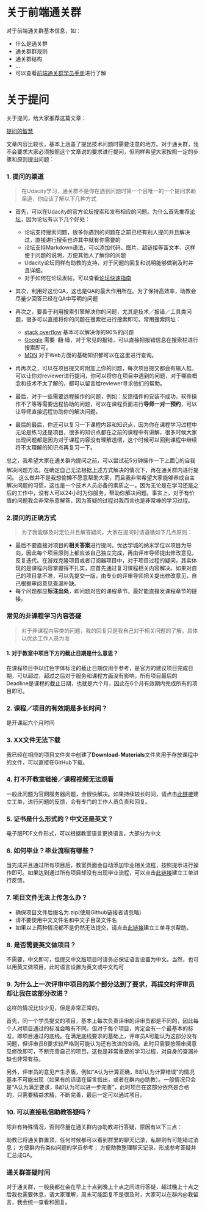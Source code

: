 # 关于前端通关群
对于前端通关群基本信息，如：
* 什么是通关群
* 通关群群规则
* 通关群结构
* ...
* 可以查看[前端通关群学员手册](https://shimo.im/doc/bZWadyhEdvYLYNfa?r=JDGG20/)进行了解

# 关于提问
关于提问，给大家推荐这篇文章：

[提问的智慧](https://github.com/ryanhanwu/How-To-Ask-Questions-The-Smart-Way/blob/master/README-zh_CN.md)

文章内容比较长，基本上涵盖了提出技术问题时需要注意的地方。对于通关群，我不会要求大家必须按照这个文章说的要求进行提问，但同样希望大家按照一定的步骤和原则提出问题：

### 1. 提问的渠道
> 在Udacity学习，通关群不是你在遇到问题时第一个且唯一的一个提问求助渠道，你应该了解以下几种方式

* 首先，可以在Udacity的官方论坛搜索和发布相应的问题。为什么首先推荐[论坛](http://discussions.youdaxue.com/)，因为论坛有以下几个好处：
  * 论坛支持搜索问题，很多你遇到的问题在之前已经有别人提问并且解决过，直接进行搜索也许其中就有你需要的
  * 论坛支持Markdown语法，可以添加代码、图片、超链接等富文本，这样便于问题的说明，方便其他人了解你的问题
  * Udacity论坛同样有助教的支持，对于问题的回复和说明能够做到及时并且详细。
  * 对于如何在论坛发帖，可以查看[论坛快速指南](https://discussions.youdaxue.com/t/topic/58)
  
* 其次，利用好这份QA，这也是QA的最大作用所在。为了保持高效率，助教会尽量少回答已经在QA中写明的问题

* 再次之，要善于利用搜索引擎解决你的问题，尤其是技术／报错／工具类问题，很多可以直接将你的问题在搜索栏进行搜索即可。常用搜索网址：
  * [stack overflow](https://stackoverflow.com/) 基本可以解决你的90%的问题
  * [Google](https://www.google.com/?hl=zh) 需要 ·翻·墙，对于常见的报错，可以直接把报错信息在搜索栏进行搜索即可。
  * [MDN](https://developer.mozilla.org/zh-CN/) 对于Web方面的基础知识都可以在这里进行查询。
  
* 再再次之，可以在项目提交时附加上你的问题，每次项目提交都会有输入框，可以让你对reviewer进行提问，你可以将你在项目中遇到的问题，对于哪些概念和技术不太了解的，都可以留言给reviewer寻求他们的帮助。

* 最后，对于一些需要远程操作的问题，例如：反馈插件的安装不成功，软件操作不了等等需要远程协助的问题，可以在课程页面进行**导师一对一预约**，可以让导师直接远程协助你的解决问题。

* 最后的最后，你还可以复习一下课程内容和知识点，因为你在课程学习过程中无论是练习还是项目，很多的知识点都在之前的课程中有讲解，很多时候大家出现问题都是因为对于课程内容没有理解透彻，这个时候可以回到课程中继续将不太理解的知识点再复习一下。

总之，我希望大家在通关群内提问之前，可以尝试花5分钟操作一下上面👆的自我解决问题方法。在确定自己无法根据上述方式解决的情况下，再在通关群内进行提问。
这么做并不是我想偷懒不愿意帮助大家，而且我非常希望大家能够养成自主解决问题的习惯，这也是一个技术人员必备的素质之一。因为无论是在学习还是之后的工作中，没有人可以24小时为你服务，帮助你解决问题。事实上，对于有价值的问题我会非常乐意解答，因为答疑的过程对我而言也是非常棒的学习过程。

### 2.提问的正确方式
> 为了我能够及时定位并且解答疑问，大家在提问时请遵循如下几点原则：
* 最后不要直接对项目的**相关答案**进行提问，优达学城的纳米学位以项目为导向，因此每个项目原则上都应该自己独立完成，再由评审导师提出修改意见，反复迭代。在游戏克隆项目或者订阅器项目中，对于项目过程的疑问，其实体现的是课程内容掌握得不扎实，应首先通过复习课程相关内容解决。如果对自己的项目拿不准，可以先提交一版，由专业的评审导师把关提出修改意见，自己根据审阅意见查漏补缺。
* 每个问题都应**标注出处**，即问题对应的课程章节。最好能直接发课程章节的链接。

### 常见的非课程学习内容答疑
> 对于非课程内容类的问题，我的回复只是我自己对于相关问题的了解，具体以优达工作人员为准
#### 1. 对于教室中项目下方的截止日期是什么意思？
在课程项目中以红色字体标注的截止日期仅用于参考，是官方的建议项目完成日期，可以超过，超过之后对于服务和课程方面没有影响，所有项目最后的Deadline是课程的截止日期，也就是六个月，因此在6个月有效期内完成所有的项目即可。

### 2. 课程／项目的有效期是多长时间？
是开课起六个月时间

### 3. XX文件无法下载
我已经在相应的项目文件夹中创建了**Download-Materials**文件夹用于存放课程中的文件，可以直接在GitHub下载。

### 4. 打不开教室链接／课程视频无法观看
一般此问题为官网服务器问题，会很快解决。如果持续较长时间，请点击[此链接](https://udacity-cn.zendesk.com/hc/zh-cn/requests/new)建立工单，进行问题的反馈，会有专门的工作人员负责和回复。

### 5. 证书是什么形式的？中文还是英文？
电子版PDF文件形式，可以根据教室语言更换语言，大部分为中文

### 6. 如何毕业？毕业流程有哪些？
当完成并且通过所有项目后，教室页面会自动添加毕业相关流程，按照提示进行操作即可。如果达到通过所有项目却没有出现毕业流程，可以点击[此链接](https://udacity-cn.zendesk.com/hc/zh-cn/requests/new)建立工单进行反馈。

### 7. 项目文件无法上传怎么办？
* 确保项目文件后缀名为.zip(使用Github链接者请忽略)
* 请不要使用中文文件名和中文子目录文件名
* 如果以上两种情况都不是仍然无法提交，请点击[此链接](https://udacity-cn.zendesk.com/hc/zh-cn/requests/new)建立工单寻求帮助。

### 8. 是否需要英文做项目？
不需要，中文即可，但提交中文版项目时请务必保证语言设置为中文。当然，也可以用英文做项目，此时语言设置为英文或中文均可

### 9. 为什么上一次评审中项目的某个部分达到了要求，再提交时评审员却让我在这部分改进？
这样的情况比较少见，但是非常正常的。

首先，同一个学员提交的项目，基本上每次负责评审的评审员都是不同的，因此每个人对项目通过的标准会略有不同。但对于每个项目，肯定会有一个最基本的标准，即项目通过的底线。在满足底线要求的基础上，评审员A可能认为这部分没有问题，但评审员B要求较严格则可能认为还有改进的空间。此时只需要按照审阅意见修改即可，不断完善自己的项目，这也是非常重要的学习过程，对自身的查漏补缺也非常有益。

另外，评审员的意见产生矛盾，例如“A认为计算正确，B却认为计算错误”的情况基本不可能出现（如果有的话请在留言指出，或者在群内@助教）。一般情况只会是“A认为满足要求，B却认为可以进一步完善”，此时项目在这部分依然是合格的，只需要精益求精，不断完善，最后一定可以通过项目。

### 10. 可以直接私信助教答疑吗？
除非有特殊情况，否则尽量在通关群内@助教进行答疑，原因有以下三点：

助教已将通关群置顶，任何时候都可以看到群里的聊天记录，私聊则有可能错过消息；
方便群内有类似问题的学员参考；
方便助教整理聊天记录，形成参考答疑并汇总成QA。

### 通关群答疑时间
对于通关群，一般我都在会在早上十点到晚上十点之间进行答疑，超过晚上十点之后我也需要休息，请大家理解，周末可能回复不是很及时，大家可以在群内@我留言，我会统一查看和回复。




